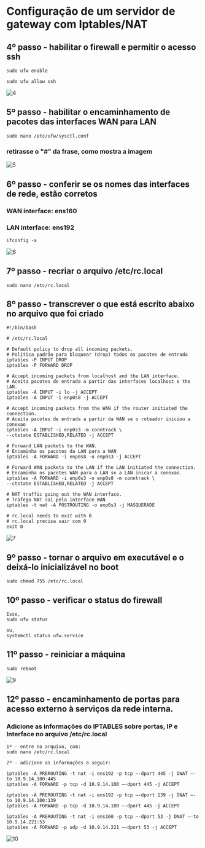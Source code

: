 # Configuração de um servidor de gateway com Iptables/NAT

## 4º passo - habilitar o firewall e permitir o acesso ssh

```
sudo ufw enable
```
```
sudo ufw allow ssh
```
![4](https://github.com/MNahVR/Sred/blob/main/Galeria/4.png)


## 5º passo - habilitar o encaminhamento de pacotes das interfaces WAN para LAN

````
sudo nano /etc/ufw/sysctl.conf
````

### retirasse o "#" da frase, como mostra a imagem
![5](https://github.com/MNahVR/Sred/blob/main/Galeria/5.png)

## 6º passo  - conferir se os nomes das interfaces de rede, estão corretos
### WAN interface: ens160
### LAN interface: ens192


````
ifconfig -a
````
![6](https://github.com/MNahVR/Sred/blob/main/Galeria/6.png)


## 7º passo - recriar o arquivo /etc/rc.local

````
sudo nano /etc/rc.local
````

## 8º passo - transcrever o que está escrito abaixo no arquivo que foi criado

````
#!/bin/bash

# /etc/rc.local

# Default policy to drop all incoming packets.
# Politica padrão para bloquear (drop) todos os pacotes de entrada
iptables -P INPUT DROP
iptables -P FORWARD DROP

# Accept incoming packets from localhost and the LAN interface.
# Aceita pacotes de entrada a partir das interfaces localhost e the LAN.
iptables -A INPUT -i lo -j ACCEPT
iptables -A INPUT -i enp0s8 -j ACCEPT

# Accept incoming packets from the WAN if the router initiated the connection.
# Aceita pacotes de entrada a partir da WAN se o roteador iniciou a conexao
iptables -A INPUT -i enp0s3 -m conntrack \
--ctstate ESTABLISHED,RELATED -j ACCEPT

# Forward LAN packets to the WAN.
# Encaminha os pacotes da LAN para a WAN
iptables -A FORWARD -i enp0s8 -o enp0s3 -j ACCEPT

# Forward WAN packets to the LAN if the LAN initiated the connection.
# Encaminha os pacotes WAN para a LAN se a LAN inicar a conexao.
iptables -A FORWARD -i enp0s3 -o enp0s8 -m conntrack \
--ctstate ESTABLISHED,RELATED -j ACCEPT

# NAT traffic going out the WAN interface.
# Trafego NAT sai pela interface WAN
iptables -t nat -A POSTROUTING -o enp0s3 -j MASQUERADE

# rc.local needs to exit with 0
# rc.local precisa sair com 0
exit 0
````
![7](https://github.com/MNahVR/Sred/blob/main/Galeria/7.png)


## 9º passo - tornar o arquivo em executável e o deixá-lo inicializável no boot

````
sudo chmod 755 /etc/rc.local
````
## 10º passo - verificar o status do firewall

````
Esse,
sudo ufw status

ou,
systemctl status ufw.service
````

## 11º passo - reiniciar a máquina

````
sudo reboot
````

![9](https://github.com/MNahVR/Sred/blob/main/Galeria/9.png)

## 12º passo - encaminhamento de portas para acesso externo à serviços da rede interna.
### Adicione as informações do IPTABLES sobre portas, IP e Interface no arquivo /etc/rc.local
````
1º - entre no arquivo, com:
sudo nano /etc/rc.local

2º - adicione as informações a seguir:

iptables -A PREROUTING -t nat -i ens192 -p tcp –-dport 445 -j DNAT –-to 10.9.14.100:445
iptables -A FORWARD -p tcp -d 10.9.14.100 –-dport 445 -j ACCEPT

iptables -A PREROUTING -t nat -i ens192 -p tcp –-dport 139 -j DNAT –-to 10.9.14.100:139
iptables -A FORWARD -p tcp -d 10.9.14.100 –-dport 445 -j ACCEPT

iptables -A PREROUTING -t nat -i ens160 -p tcp –-dport 53 -j DNAT –-to 10.9.14.221:53
iptables -A FORWARD -p udp -d 10.9.14.221 –-dport 53 -j ACCEPT
````

![10](https://github.com/MNahVR/Sred/blob/main/Galeria/10.png)
